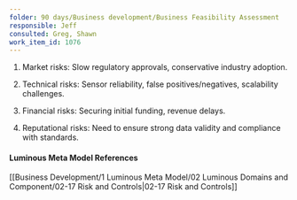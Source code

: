 ```yaml
---
folder: 90 days/Business development/Business Feasibility Assessment
responsible: Jeff
consulted: Greg, Shawn
work_item_id: 1076
---
```

1. Market risks: Slow regulatory approvals, conservative industry adoption.  
  
2. Technical risks: Sensor reliability, false positives/negatives, scalability challenges.  

3. Financial risks: Securing initial funding, revenue delays.  

4. Reputational risks: Need to ensure strong data validity and compliance with standards.

#### Luminous Meta Model References

[[Business Development/1 Luminous Meta Model/02 Luminous Domains and Component/02-17 Risk and Controls|02-17 Risk and Controls]]